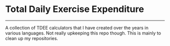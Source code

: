 # Total Daily Exercise Expenditure
------
A collection of TDEE calculators that I have created over the years in various languages.
Not really upkeeping this repo though. This is mainly to clean up my repositories.
